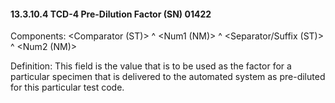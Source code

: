 #### 13.3.10.4 TCD-4 Pre-Dilution Factor (SN) 01422

Components: &lt;Comparator (ST)> ^ &lt;Num1 (NM)> ^ &lt;Separator/Suffix (ST)> ^ &lt;Num2 (NM)>

Definition: This field is the value that is to be used as the factor for a particular specimen that is delivered to the automated system as pre-diluted for this particular test code.

